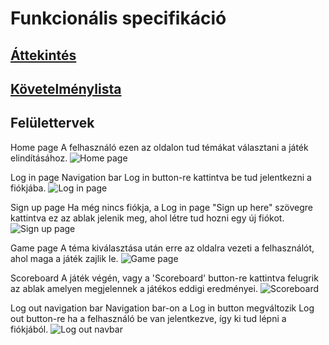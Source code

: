 # Funkcionális specifikáció
## [Áttekintés](./kovspec.md)

## [Követelménylista](./kovspec.md#Követelménylista)

## Felülettervek
Home page
A felhasználó ezen az oldalon tud témákat választani a játék elindításához.
![Home page](../assets/felülettervek_abra/home_page.jpg)

Log in page
Navigation bar Log in button-re kattintva be tud jelentkezni a fiókjába.
![Log in page](../assets/felülettervek_abra/login_page.jpg)

Sign up page
Ha még nincs fiókja, a Log in page "Sign up here" szövegre kattintva ez az ablak jelenik meg, ahol létre tud hozni egy új fiókot.
![Sign up page](../assets/felülettervek_abra/signup_page.jpg)

Game page
A téma kiválasztása után erre az oldalra vezeti a felhasználót, ahol maga a játék zajlik le.
![Game page](../assets/felülettervek_abra/game_page.jpg)

Scoreboard
A játék végén, vagy a 'Scoreboard' button-re kattintva felugrik az ablak amelyen megjelennek a játékos eddigi eredményei.
![Scoreboard](../assets/felülettervek_abra/scoreboard.jpg)

Log out navigation bar
Navigation bar-on a Log in button megváltozik Log out button-re ha a felhasználó be van jelentkezve, így ki tud lépni a fiókjából.
![Log out navbar](../assets/felülettervek_abra/logout_navbar.jpg)